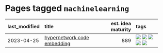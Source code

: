 # Pages tagged `machinelearning`

|last_modified|title|est. idea maturity|tags
|:---|:---|---:|:---|
|2023-04-25|[hypernetwork code embedding](../hypernetwork_embedding_for_code.md)|889|[![](https://img.shields.io/badge/tag-embeddings-3a9a4f)](../tags/embeddings.md) [![](https://img.shields.io/badge/tag-llm-d9f12f)](../tags/llm.md) [![](https://img.shields.io/badge/tag-machinelearning-fe76cf)](../tags/machinelearning.md) [![](https://img.shields.io/badge/tag-models-8fb3d)](../tags/models.md) [![](https://img.shields.io/badge/tag-nlp-8a140)](../tags/nlp.md)|